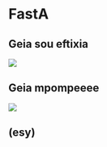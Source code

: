 # FastA

## Geia sou eftixia

![](https://media1.tenor.com/m/7_KRHOBcSnEAAAAC/happy-birthday-ashleigh.gif)

## Geia mpompeeee

![](https://media.tenor.com/3UvnQWmVmUYAAAAi/doge.gif)

## (esy)
